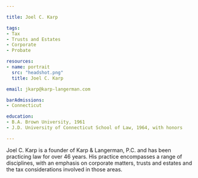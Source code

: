 ```yaml
---

title: Joel C. Karp

tags: 
- Tax
- Trusts and Estates
- Corporate
- Probate

resources:
- name: portrait
  src: "headshot.png"
  title: Joel C. Karp

email: jkarp@karp-langerman.com

barAdmissions:
- Connecticut

education:
- B.A. Brown University, 1961
- J.D. University of Connecticut School of Law, 1964, with honors

---
```


Joel C. Karp is a founder of Karp & Langerman, P.C. and has been practicing law for over 46 years. His practice encompasses a range of disciplines, with an emphasis on corporate matters, trusts and estates and the tax considerations involved in those areas. 